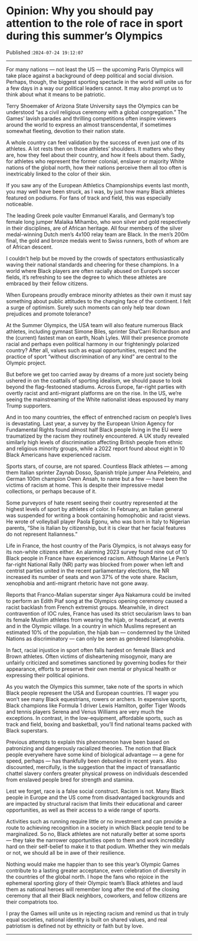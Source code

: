 # Opinion: Why you should pay attention to the role of race in sport during this summer’s Olympics

Published :`2024-07-24 19:12:07`

---

For many nations — not least the US — the upcoming Paris Olympics will take place against a background of deep political and social division. Perhaps, though, the biggest sporting spectacle in the world will unite us for a few days in a way our political leaders cannot. It may also prompt us to think about what it means to be patriotic.

Terry Shoemaker of Arizona State University says the Olympics can be understood “as a civil religious ceremony with a global congregation.” The Games’ lavish parades and thrilling competitions often inspire viewers around the world to express an almost transcendental, if sometimes somewhat fleeting, devotion to their nation state.

A whole country can feel validation by the success of even just one of its athletes. A lot rests then on those athletes’ shoulders. It matters who they are, how they feel about their country, and how it feels about them. Sadly, for athletes who represent the former colonial, enslaver or majority White nations of the global north, how their nations perceive them all too often is inextricably linked to the color of their skin.

If you saw any of the European Athletics Championships events last month, you may well have been struck, as I was, by just how many Black athletes featured on podiums. For fans of track and field, this was especially noticeable.

The leading Greek pole vaulter Emmanuel Karalis, and Germany’s top female long jumper Malaika Mihambo, who won silver and gold respectively in their disciplines, are of African heritage. All four members of the silver medal-winning Dutch men’s 4x100 relay team are Black. In the men’s 200m final, the gold and bronze medals went to Swiss runners, both of whom are of African descent.

I couldn’t help but be moved by the crowds of spectators enthusiastically waving their national standards and cheering for these champions. In a world where Black players are often racially abused on Europe’s soccer fields, it’s refreshing to see the degree to which these athletes are embraced by their fellow citizens.

When Europeans proudly embrace minority athletes as their own it must say something about public attitudes to the changing face of the continent. I felt a surge of optimism. Surely such moments can only help tear down prejudices and promote tolerance?

At the Summer Olympics, the USA team will also feature numerous Black athletes, including gymnast Simone Biles, sprinter Sha’Carri Richardson and the (current) fastest man on earth, Noah Lyles. Will their presence promote racial and perhaps even political harmony in our frighteningly polarized country? After all, values such as equal opportunities, respect and the practice of sport “without discrimination of any kind” are central to the Olympic project.

But before we get too carried away by dreams of a more just society being ushered in on the coattails of sporting idealism, we should pause to look beyond the flag-festooned stadiums. Across Europe, far-right parties with overtly racist and anti-migrant platforms are on the rise. In the US, we’re seeing the mainstreaming of the White nationalist ideas espoused by many Trump supporters.

And in too many countries, the effect of entrenched racism on people’s lives is devastating. Last year, a survey by the European Union Agency for Fundamental Rights found almost half Black people living in the EU were traumatized by the racism they routinely encountered. A UK study revealed similarly high levels of discrimination affecting British people from ethnic and religious minority groups, while a 2022 report found about eight in 10 Black Americans have experienced racism.

Sports stars, of course, are not spared. Countless Black athletes — among them Italian sprinter Zaynab Dosso, Spanish triple jumper Ana Peleteiro, and German 100m champion Owen Ansah, to name but a few — have been the victims of racism at home. This is despite their impressive medal collections, or perhaps because of it.

Some purveyors of hate resent seeing their country represented at the highest levels of sport by athletes of color. In February, an Italian general was suspended for writing a book containing homophobic and racist views. He wrote of volleyball player Paola Egonu, who was born in Italy to Nigerian parents, “She is Italian by citizenship, but it is clear that her facial features do not represent Italianness.”

Life in France, the host country of the Paris Olympics, is not always easy for its non-white citizens either. An alarming 2023 survey found nine out of 10 Black people in France have experienced racism. Although Marine Le Pen’s far-right National Rally (NR) party was blocked from power when left and centrist parties united in the recent parliamentary elections, the NR increased its number of seats and won 37% of the vote share. Racism, xenophobia and anti-migrant rhetoric have not gone away.

Reports that Franco-Malian superstar singer Aya Nakamura could be invited to perform an Edith Piaf song at the Olympics opening ceremony caused a racist backlash from French extremist groups. Meanwhile, in direct contravention of IOC rules, France has used its strict secularism laws to ban its female Muslim athletes from wearing the hijab, or headscarf, at events and in the Olympic village. In a country in which Muslims represent an estimated 10% of the population, the hijab ban — condemned by the United Nations as discriminatory — can only be seen as gendered Islamophobia.

In fact, racial injustice in sport often falls hardest on female Black and Brown athletes. Often victims of disheartening misogynoir, many are unfairly criticized and sometimes sanctioned by governing bodies for their appearance, efforts to preserve their own mental or physical health or expressing their political opinions.

As you watch the Olympics this summer, take note of the sports in which Black people represent the USA and European countries. I’ll wager you won’t see many Black equestrians, rowers or archers. In expensive sports, Black champions like Formula 1 driver Lewis Hamilton, golfer Tiger Woods and tennis players Serena and Venus Williams are very much the exceptions. In contrast, in the low-equipment, affordable sports, such as track and field, boxing and basketball, you’ll find national teams packed with Black superstars.

Previous attempts to explain this phenomenon have been based on patronizing and dangerously racialized theories. The notion that Black people everywhere have some kind of biological advantage — a gene for speed, perhaps — has thankfully been debunked in recent years. Also discounted, mercifully, is the suggestion that the impact of transatlantic chattel slavery confers greater physical prowess on individuals descended from enslaved people bred for strength and stamina.

Lest we forget, race is a false social construct. Racism is not. Many Black people in Europe and the US come from disadvantaged backgrounds and are impacted by structural racism that limits their educational and career opportunities, as well as their access to a wide range of sports.

Activities such as running require little or no investment and can provide a route to achieving recognition in a society in which Black people tend to be marginalized. So no, Black athletes are not naturally better at some sports — they take the narrower opportunities open to them and work incredibly hard on their self-belief to make it to that podium. Whether they win medals or not, we should all be in awe of their resilience.

Nothing would make me happier than to see this year’s Olympic Games contribute to a lasting greater acceptance, even celebration of diversity in the countries of the global north. I hope the fans who rejoice in the ephemeral sporting glory of their Olympic team’s Black athletes and laud them as national heroes will remember long after the end of the closing ceremony that all their Black neighbors, coworkers, and fellow citizens are their compatriots too.

I pray the Games will unite us in rejecting racism and remind us that in truly equal societies, national identity is built on shared values, and real patriotism is defined not by ethnicity or faith but by love.

---


